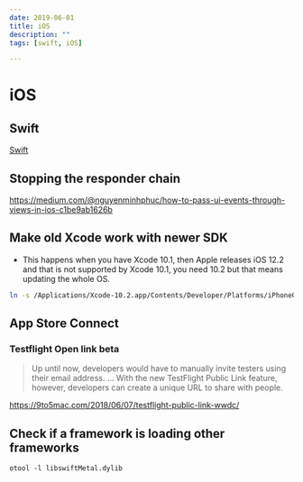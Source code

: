 ```yaml
---
date: 2019-06-01
title: iOS
description: ""
tags: [swift, iOS]

---
```



iOS
===

## Swift

[Swift](swift)

## Stopping the responder chain

https://medium.com/@nguyenminhphuc/how-to-pass-ui-events-through-views-in-ios-c1be9ab1626b

## Make old Xcode work with newer SDK

- This happens when you have Xcode 10.1, then Apple releases iOS 12.2 and that is not supported by Xcode 10.1, you need 10.2 but that means updating the whole OS.

```bash
ln -s /Applications/Xcode-10.2.app/Contents/Developer/Platforms/iPhoneOS.platform/DeviceSupport/12.2\ \(16E226\) /Applications/Xcode-10.1.app/Contents/Developer/Platforms/iPhoneOS.platform/DeviceSupport
```

## App Store Connect

### Testflight Open link beta

> Up until now, developers would have to manually invite testers using their email address. 
> ...
> With the new TestFlight Public Link feature, however, developers can create a unique URL to share with people.

https://9to5mac.com/2018/06/07/testflight-public-link-wwdc/

## Check if a framework is loading other frameworks

`otool -l libswiftMetal.dylib`